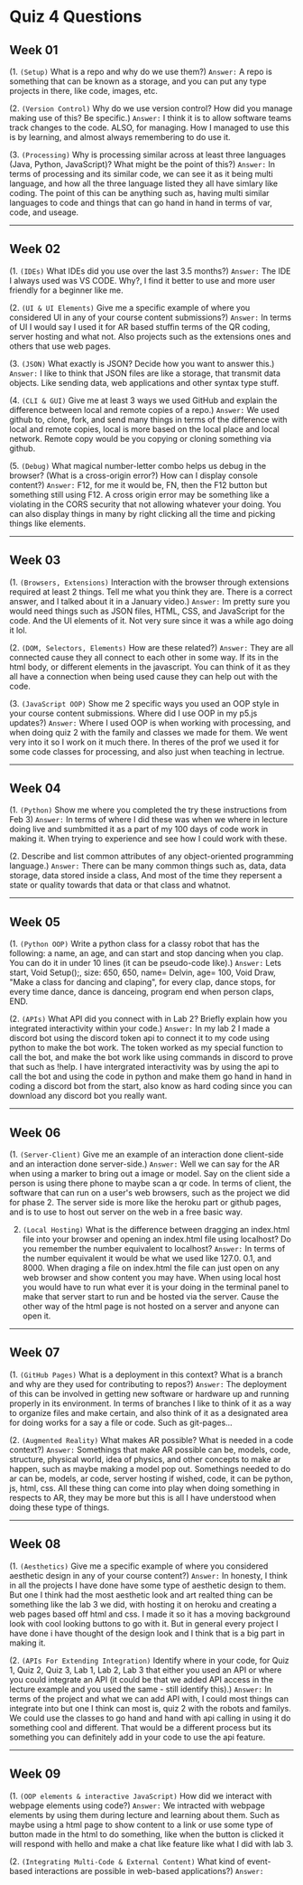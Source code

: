 # Quiz 4 Questions


## Week 01

(1. `(Setup)` What is a repo and why do we use them?) `Answer:` A repo is something that can be known as a storage, and you can put any type projects in there, like code, images, etc. 

(2. `(Version Control)` Why do we use version control? How did you manage making use of this? Be specific.) `Answer:` I think it is to allow software teams track changes to the code. ALSO, for managing. How I managed to use this is by learning, and almost always remembering to do use it. 

(3. `(Processing)` Why is processing similar across at least three languages (Java, Python, JavaScript)? What might be the point of this?) `Answer:` In terms of processing and its similar code, we can see it as it being multi language, and how all the three language listed they all have simlary like coding. The point of this can be anything such as, having multi similar languages to code and things that can go hand in hand in terms of var, code, and useage. 
<hr>

## Week 02

(1. `(IDEs)` What IDEs did you use over the last 3.5 months?) `Answer:` The IDE I always used was VS CODE. Why?, I find it better to use and more user friendly for a beginner like me.

(2. `(UI & UI Elements)` Give me a specific example of where you considered UI in any of your course content submissions?)  `Answer:` In terms of UI I would say I used it for AR based stuffin terms of the QR coding, server hosting and what not. Also projects such as the extensions ones and others that use web pages. 

(3. `(JSON)` What exactly is JSON? Decide how you want to answer this.) `Answer:` I like to think that JSON files are like a storage, that transmit data objects. Like sending data, web applications and other syntax type stuff.  

(4. `(CLI & GUI)` Give me at least 3 ways we used GitHub and explain the difference between local and remote copies of a repo.) `Answer:` We used github to, clone, fork, and send many things in terms of the difference with local and remote copies, local is more based on the local place and local network. Remote copy would be you copying or cloning something via github.

(5. `(Debug)` What magical number-letter combo helps us debug in the browser? (What is a cross-origin error?) How can I display console content?) `Answer:` F12, for me it would be, FN, then the F12 button but something still using F12. A cross origin error may be something like a violating in the CORS security that not allowing whatever your doing. You can also display things in many by right clicking all the time and picking things like elements. 
<hr>

## Week 03

(1. `(Browsers, Extensions)` Interaction with the browser through extensions required at least 2 things. Tell me what you think they are. There is a correct answer, and I talked about it in a January video.) `Answer:` Im pretty sure you would need things such as JSON files, HTML, CSS, and JavaScript for the code. And the UI elements of it. Not very sure since it was a while ago doing it lol. 

(2. `(DOM, Selectors, Elements)` How are these related?) `Answer:` They are all connected cause they all connect to each other in some way. If its in the html body, or different elements in the javascript. You can think of it as they all have a connection when being used cause they can help out with the code. 

(3. `(JavaScript OOP)` Show me 2 specific ways you used an OOP style in your course content submissions. Where did I use OOP in my p5.js updates?) `Answer:` Where I used OOP is when working with processing, and when doing quiz 2 with the family and classes we made for them. We went very into it so I work on it much there. In theres of the prof we used it for some code classes for processing, and also just when teaching in lectrue. 
<hr>

## Week 04

(1. `(Python)` Show me where you completed the try these instructions from Feb 3) `Answer:` In terms of where I did these was when we where in lecture doing live and sumbmitted it as a part of my 100 days of code work in making it. When trying to experience and see how I could work with these. 

(2. Describe and list common attributes of any object-oriented programming language.) `Answer:` There can be many common things such as, data, data storage, data stored inside a class, And most of the time they repersent a state or quality towards that data or that class and whatnot. 
<hr>

## Week 05

(1. `(Python OOP)` Write a python class for a classy robot that has the following: a name, an age, and can start and stop dancing when you clap. You can do it in under 10 lines (it can be pseudo-code like).) `Answer:` Lets start, Void Setup();, size: 650, 650, name= Delvin, age= 100, Void Draw, "Make a class for dancing and claping", for every clap, dance stops, for every time dance, dance is danceing, program end when person claps, END. 

(2. `(APIs)` What API did you connect with in Lab 2? Briefly explain how you integrated interactivity within your code.) `Answer:` In my lab 2 I made a discord bot using the discord token api to connect it to my code using python to make the bot work. The token worked as my special function to call the bot, and make the bot work like using commands in discord to prove that such as !help. I have intergrated interactivity was by using the api to call the bot and using the code in python and make them go hand in hand in coding a discord bot from the start, also know as hard coding since you can download any discord bot you really want. 
<hr>

## Week 06

(1. `(Server-Client)` Give me an example of an interaction done client-side and an interaction done server-side.) `Answer:` Well we can say for the AR when using a marker to bring out a image or model. Say on the client side a person is using there phone to maybe scan a qr code. In terms of client, the software that can run on a user's web browsers, such as the project we did for phase 2. The server side is more like the heroku part or github pages, and is to use to host out server on the web in a free basic way. 

2. `(Local Hosting)` What is the difference between dragging an index.html file into your browser and opening an index.html file using localhost? Do you remember the number equivalent to localhost? `Answer:` In terms of the number equivalent it would be what we used like 127.0. 0.1, and 8000. When draging a file on index.html the file can just open on any web browser and show content you may have. When using local host you would have to run what ever it is your doing in the terminal panel to make that server start to run and be hosted via the server. Cause the other way of the html page is not hosted on a server and anyone can open it. 
<hr>

## Week 07

(1. `(GitHub Pages)` What is a deployment in this context? What is a branch and why are they used for contributing to repos?) `Answer:` The deployment of this can be involved in getting new software or hardware up and running properly in its environment. In terms of branches I like to think of it as a way to organize files and make certain, and also think of it as a designated area for doing works for a say a file or code. Such as git-pages...

(2. `(Augmented Reality)` What makes AR possible? What is needed in a code context?) `Answer:` Somethings that make AR possible can be, models, code, structure, physical world, idea of physics, and other concepts to make ar happen, such as maybe making a model pop out. Somethings needed to do ar can be, models, ar code, server hosting if wished, code, it can be python, js, html, css. All these thing can come into play when doing something in respects to AR, they may be more but this is all I have understood when doing these type of things. 
<hr>

## Week 08

(1. `(Aesthetics)` Give me a specific example of where you considered aesthetic design in any of your course content?) `Answer:` In honesty, I think in all the projects I have done have some type of aesthetic design to them. But one I think had the most aesthetic look and art realted thing can be something like the lab 3 we did, with hosting it on heroku and creating a web pages based off html and css. I made it so it has a moving background look with cool looking buttons to go with it. But in general every project I have done i have thought of the design look and I think that is a big part in making it. 

(2. `(APIs For Extending Integration)` Identify where in your code, for Quiz 1, Quiz 2, Quiz 3, Lab 1, Lab 2, Lab 3 that either you used an API or where you could integrate an API (it could be that we added API access in the lecture example and you used the same - still identify this).) `Answer:` In terms of the project and what we can add API with, I could most things can integrate into but one I think can most is, quiz 2 with the robots and familys. We could use the classes to go hand and hand with api calling in using it do something cool and different. That would be a different process but its something you can definitely add in your code to use the api feature. 
<hr>

## Week 09

(1. `(OOP elements & interactive JavaScript)` How did we interact with webpage elements using code?) `Answer:` We intracted with webpage elements by using them during lecture and learning about them. Such as maybe using a html page to show content to a link or use some type of button made in the html to do something, like when the button is clicked it will respond with hello and make a chat like feature like what I did with lab 3.

(2. `(Integrating Multi-Code & External Content)` What kind of event-based interactions are possible in web-based applications?) `Answer:`




















